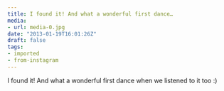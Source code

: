 ```yaml
---
title: I found it! And what a wonderful first dance…
media:
- url: media-0.jpg
date: "2013-01-19T16:01:26Z"
draft: false
tags:
- imported
- from-instagram
---
```

I found it\! And what a wonderful first dance when we listened to it too :\)
